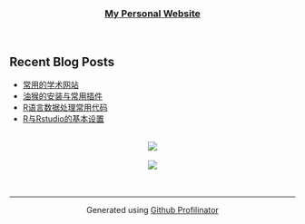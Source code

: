 
</div>  
  

### <div align="center">[My Personal Website](http://www.walton.host)</div>  


<br/>  

## Recent Blog Posts  
<!-- BLOG-POST-LIST:START -->
- [常用的学术网站](https://walton.host/article/Academic-001)
- [油猴的安装与常用插件](https://walton.host/article/Tampermonkey-001)
- [R语言数据处理常用代码](https://walton.host/article/R-002)
- [R与Rstudio的基本设置](https://walton.host/article/R-001)
<!-- BLOG-POST-LIST:END -->  

<br/>  

<div align="center"><img src="https://spotify-github-profile.vercel.app/api/view?uid=31jt36xwvyjweoulxiuzzywwxfju&cover_image=true&theme=default&show_offline=false&background_color=121212&interchange=false" /></div>  

<br/>  

<div align="center">
<img src="https://komarev.com/ghpvc/?username=WaltonHe&&style=flat-square" align="center" />
</div>  
  

<br/>  


<br />

----
<div align="center">Generated using <a href="https://profilinator.rishav.dev/" target="_blank">Github Profilinator</a></div>

